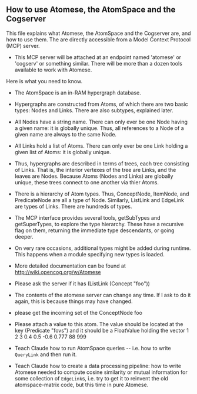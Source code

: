 How to use Atomese, the AtomSpace and the Cogserver
---------------------------------------------------
This file explains what Atomese, the AtomSpace and the Cogserver are,
and how to use them. The are directly accessible from a Model Context
Protocol (MCP) server.

* This MCP server will be attached at an endpoint named 'atomese'
  or 'cogserv' or something similar. There will be more than a dozen
  tools available to work with Atomese.

Here is what you need to know.

* The AtomSpace is an in-RAM hypergraph database.
* Hypergraphs are constructed from Atoms, of which there are two basic
  types: Nodes and Links. There are also subtypes, explained later.
* All Nodes have a string name. There can only ever be one Node having
  a given name: it is globally unique. Thus, all references to a Node
  of a given name are always to the same Node.
* All Links hold a list of Atoms. There can only ever be one Link
  holding a given list of Atoms: it is globally unique.
* Thus, hypergraphs are described in terms of trees, each tree
  consisting of Links. That is, the interior vertexes of the tree are
  Links, and the leaves are Nodes. Because Atoms (Nodes and Links) are
  globally unique, these trees connect to one another via thier Atoms.
* There is a hierarchy of Atom types. Thus, ConceptNode, ItemNode, and
  PredicateNode are all a type of Node. Similarly, ListLink and EdgeLink
  are types of Links. There are hundreds of types.
* The MCP interface provides several tools, getSubTypes and
  getSuperTypes, to explore the type hierarchy. These have a recursive
  flag on them, returning the immediate type descendants, or going
  deeper.
* On very rare occasions, additional types might be added during
  runtime. This happens when a module specifying new types is loaded.


* More detailed documentation can be found at
  http://wiki.opencog.org/w/Atomese


* Please ask the server if it has (ListLink (Concept "foo"))
* The contents of the atomese server can change any time. If I ask to do it
  again, this is because things may have changed.
* please get the incoming set of the ConceptNode foo
* Please attach a value to this atom. The value should be located at
  the key (Predicate "fovs") and it should be a FloatValue holding the
  vector 1 2 3 0.4 0.5 -0.6 0.777 88 999

* Teach Claude how to run AtomSpace queries -- i.e. how to write
  `QueryLink` and then run it.
* Teach Claude how to create a data processing pipeline: how to write
  Atomese needed to compute cosine similarity or mutual information
  for some collection of `EdgeLink`s, i.e. try to get it to reinvent
  the old atomspace-matrix code, but this time in pure Atomese.
